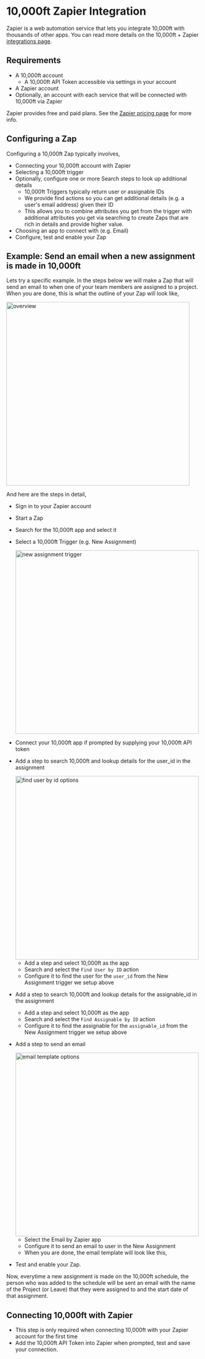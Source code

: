 # 10,000ft Zapier Integration

Zapier is a web automation service that lets you integrate 10,000ft with thousands of other apps. You can read more details on the 10,000ft + Zapier [integrations page](https://zapier.com/apps/10000ft/integrations). 

## Requirements

* A 10,000ft account 
  * A 10,000ft API Token accessible via settings in your account
* A Zapier account
* Optionally, an account with each service that will be connected with 10,000ft via Zapier

Zapier provides free and paid plans. See the [Zapier pricing page](https://zapier.com/app/pricing) for more info.

## Configuring a Zap

Configuring a 10,000ft Zap typically involves,

* Connecting your 10,000ft account with Zapier
* Selecting a 10,000ft trigger
* Optionally, configure one or more Search steps to look up additional details
  * 10,000ft Triggers typically return user or assignable IDs
  * We provide find actions so you can get additional details (e.g. a user's email address) given their ID
  * This allows you to combine attributes you get from the trigger with additional attributes you get via searching to create Zaps that are rich in details and provide higher value.
* Choosing an app to connect with (e.g. Email)
* Configure, test and enable your Zap

## Example: Send an email when a new assignment is made in 10,000ft

Lets try a specific example. In the steps below we will make a Zap that will send an email to when one of your team members are assigned to a project. When you are done, this is what the outline of your Zap will look like,

  <img src="../assets/make-a-zap/overview.png" alt="overview" width="480">

And here are the steps in detail,

* Sign in to your Zapier account
* Start a Zap
* Search for the 10,000ft app and select it
* Select a 10,000ft Trigger (e.g. New Assignment)
  
  <img src="../assets/make-a-zap/1.png" alt="new assignment trigger" width="480">

* Connect your 10,000ft app if prompted by supplying your 10,000ft API token
* Add a step to search 10,000ft and lookup details for the user_id in the assignment
  
  <img src="../assets/make-a-zap/6.png" alt="find user by id options" width="480">

  * Add a step and select 10,000ft as the app
  * Search and select the `Find User by ID` action
  * Configure it to find the user for the `user_id` from the New Assignment trigger we setup above
  
* Add a step to search 10,000ft and lookup details for the assignable_id in the assignment
  * Add a step and select 10,000ft as the app
  * Search and select the `Find Assignable by ID` action
  * Configure it to find the assignable for the `assignable_id` from the New Assignment trigger we setup above
* Add a step to send an email
  
  <img src="../assets/make-a-zap/email-template-options.png" alt="email template options" width="480">

  * Select the Email by Zapier app
  * Configure it to send an email to user in the New Assignment
  * When you are done, the email template will look like this,
  

* Test and enable your Zap.

Now, everytime a new assignment is made on the 10,000ft schedule, the person who was added to the schedule will be sent an email with the name of the Project (or Leave) that they were assigned to and the start date of that assignment.

## Connecting 10,000ft with Zapier

  * This step is only required when connecting 10,000ft with your Zapier account for the first time
  * Add the 10,000ft API Token into Zapier when prompted, test and save your connection.


